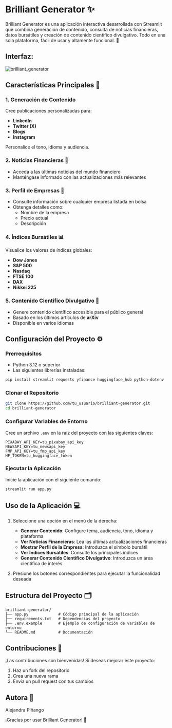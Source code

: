 # Brilliant Generator ✨

Brilliant Generator es una aplicación interactiva desarrollada con Streamlit que combina generación de contenido, consulta de noticias financieras, datos bursátiles y creación de contenido científico divulgativo. Todo en una sola plataforma, fácil de usar y altamente funcional. 🚀

## Interfaz:

![brilliant_generator](https://github.com/user-attachments/assets/49581ab9-3189-4036-852c-d984933647fe)


## Características Principales 📌

### 1. Generación de Contenido

Cree publicaciones personalizadas para:
* **LinkedIn**
* **Twitter (X)**
* **Blogs**
* **Instagram**

Personalice el tono, idioma y audiencia.

### 2. Noticias Financieras 📰

* Acceda a las últimas noticias del mundo financiero
* Manténgase informado con las actualizaciones más relevantes

### 3. Perfil de Empresas 🏢

* Consulte información sobre cualquier empresa listada en bolsa
* Obtenga detalles como:
  * Nombre de la empresa
  * Precio actual
  * Descripción

### 4. Índices Bursátiles 📊

Visualice los valores de índices globales:
* **Dow Jones**
* **S&P 500**
* **Nasdaq**
* **FTSE 100**
* **DAX**
* **Nikkei 225**

### 5. Contenido Científico Divulgativo 🔬

* Genere contenido científico accesible para el público general
* Basado en los últimos artículos de **arXiv**
* Disponible en varios idiomas

## Configuración del Proyecto ⚙️

### Prerrequisitos

* Python 3.12 o superior
* Las siguientes librerías instaladas:

```bash
pip install streamlit requests yfinance huggingface_hub python-dotenv
```

### Clonar el Repositorio

```bash
git clone https://github.com/tu_usuario/brilliant-generator.git
cd brilliant-generator
```

### Configurar Variables de Entorno

Cree un archivo `.env` en la raíz del proyecto con las siguientes claves:

```env
PIXABAY_API_KEY=tu_pixabay_api_key
NEWSAPI_KEY=tu_newsapi_key
FMP_API_KEY=tu_fmp_api_key
HF_TOKEN=tu_huggingface_token
```

### Ejecutar la Aplicación

Inicie la aplicación con el siguiente comando:

```bash
streamlit run app.py
```

## Uso de la Aplicación 💻

1. Seleccione una opción en el menú de la derecha:
   * **Generar Contenido**: Configure tema, audiencia, tono, idioma y plataforma
   * **Ver Noticias Financieras**: Lea las últimas actualizaciones financieras
   * **Mostrar Perfil de la Empresa**: Introduzca el símbolo bursátil
   * **Ver Índices Bursátiles**: Consulte los principales índices
   * **Generar Contenido Científico Divulgativo**: Introduzca un área científica de interés

2. Presione los botones correspondientes para ejecutar la funcionalidad deseada

## Estructura del Proyecto 🗂️

```
brilliant-generator/
├── app.py             # Código principal de la aplicación
├── requirements.txt   # Dependencias del proyecto
├── .env.example       # Ejemplo de configuración de variables de entorno
└── README.md          # Documentación
```

## Contribuciones 🤝

¡Las contribuciones son bienvenidas! Si deseas mejorar este proyecto:

1. Haz un fork del repositorio
2. Crea una nueva rama
3. Envía un pull request con tus cambios

## Autora 📄

Alejandra Piñango

¡Gracias por usar Brilliant Generator! 🌟
